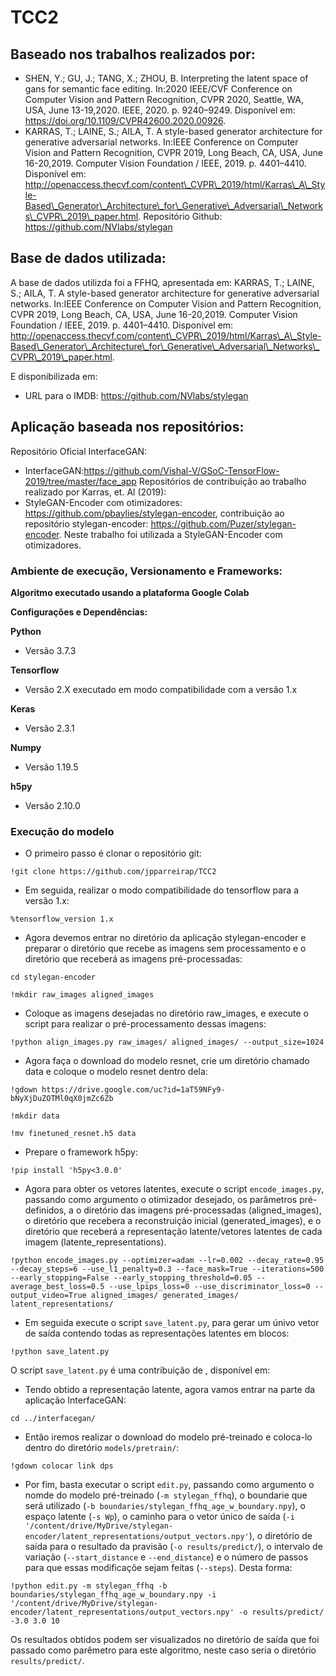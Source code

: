 # TCC2

## Baseado nos trabalhos realizados por:
- SHEN, Y.; GU, J.; TANG, X.; ZHOU, B. Interpreting the latent space of gans for semantic face editing. In:2020 IEEE/CVF Conference on Computer Vision and Pattern Recognition, CVPR 2020, Seattle, WA, USA, June 13-19,2020. IEEE, 2020. p. 9240–9249. Disponível em: <https://doi.org/10.1109/CVPR42600.2020.00926>. 
- KARRAS,  T.;  LAINE,  S.;  AILA,  T.  A  style-based  generator  architecture  for generative adversarial networks. In:IEEE Conference on Computer Vision and Pattern Recognition, CVPR 2019, Long Beach, CA, USA, June 16-20,2019. Computer Vision Foundation / IEEE, 2019. p. 4401–4410. Disponível em: <http://openaccess.thecvf.com/content\_CVPR\_2019/html/Karras\_A\_Style-Based\_Generator\_Architecture\_for\_Generative\_Adversarial\_Networks\_CVPR\_2019\_paper.html>. Repositório Github: https://github.com/NVlabs/stylegan

## Base de dados utilizada:

A base de dados utilizda foi a FFHQ, apresentada em:
KARRAS,  T.;  LAINE,  S.;  AILA,  T.  A  style-based  generator  architecture  for generative adversarial networks. In:IEEE Conference on Computer Vision and Pattern Recognition, CVPR 2019, Long Beach, CA, USA, June 16-20,2019. Computer Vision Foundation / IEEE, 2019. p. 4401–4410. Disponível em: <http://openaccess.thecvf.com/content\_CVPR\_2019/html/Karras\_A\_Style-Based\_Generator\_Architecture\_for\_Generative\_Adversarial\_Networks\_CVPR\_2019\_paper.html>.

E disponibilizada em:
- URL para o IMDB: https://github.com/NVlabs/stylegan

## Aplicação baseada nos repositórios:
Repositório Oficial InterfaceGAN:
- InterfaceGAN:https://github.com/Vishal-V/GSoC-TensorFlow-2019/tree/master/face_app
Repositórios de contribuição ao trabalho realizado por Karras, et. Al (2019):
- StyleGAN-Encoder com otimizadores: https://github.com/pbaylies/stylegan-encoder, contribuição ao repositório stylegan-encoder: https://github.com/Puzer/stylegan-encoder.
Neste trabalho foi utilizada a StyleGAN-Encoder com otimizadores.


### Ambiente de execução, Versionamento e Frameworks:
**Algoritmo executado usando a plataforma Google Colab**

**Configurações e Dependências:**

**Python**
- Versão 3.7.3

**Tensorflow**
- Versão 2.X executado em modo compatibilidade com a versão 1.x

**Keras**
- Versão 2.3.1

**Numpy**
- Versão 1.19.5

**h5py**
- Versão 2.10.0

### Execução do modelo
- O primeiro passo é clonar o repositório git:

```
!git clone https://github.com/jpparreirap/TCC2
```

- Em seguida, realizar o modo compatibilidade do tensorflow para a versão 1.x:

```
%tensorflow_version 1.x
```

- Agora devemos entrar no diretório da aplicação stylegan-encoder e preparar o diretório que recebe as imagens sem processamento e o diretório que receberá as imagens pré-processadas:

```
cd stylegan-encoder
```

```
!mkdir raw_images aligned_images
```

- Coloque as imagens desejadas no diretório raw_images, e execute o script para realizar o pré-processamento dessas imagens:

```
!python align_images.py raw_images/ aligned_images/ --output_size=1024
```

- Agora faça o download do modelo resnet, crie um diretório chamado data e coloque o modelo resnet dentro dela:

```
!gdown https://drive.google.com/uc?id=1aT59NFy9-bNyXjDuZOTMl0qX0jmZc6Zb
```

```
!mkdir data
```

```
!mv finetuned_resnet.h5 data
```

- Prepare o framework h5py:

```
!pip install 'h5py<3.0.0'
```

- Agora para obter os vetores latentes, execute o script `encode_images.py`, passando como argumento o otimizador desejado, os parâmetros pré-definidos, a o diretório das imagens pré-processadas (aligned_images), o diretório que recebera a reconstruição inicial (generated_images), e o diretório que receberá a representação latente/vetores latentes de cada imagem (latente_representations).

```
!python encode_images.py --optimizer=adam --lr=0.002 --decay_rate=0.95 --decay_steps=6 --use_l1_penalty=0.3 --face_mask=True --iterations=500 --early_stopping=False --early_stopping_threshold=0.05 --average_best_loss=0.5 --use_lpips_loss=0 --use_discriminator_loss=0 --output_video=True aligned_images/ generated_images/ latent_representations/
```

- Em seguida execute o script `save_latent.py`, para gerar um únivo vetor de saída contendo todas as representações latentes em blocos:

```
!python save_latent.py
```

O script `save_latent.py` é uma contribuição de , disponível em: 

- Tendo obtido a representação latente, agora vamos entrar na parte da aplicação InterfaceGAN:

```
cd ../interfacegan/
```

- Então iremos realizar o download do modelo pré-treinado e coloca-lo dentro do diretório `models/pretrain/`:

```
!gdown colocar link dps
```

- Por fim, basta executar o script `edit.py`, passando como argumento o nomde do modelo pré-treinado (`-m stylegan_ffhq`), o boundarie que será utilizado (`-b boundaries/stylegan_ffhq_age_w_boundary.npy`), o espaço latente (`-s Wp`), o caminho para o vetor único de saída (`-i '/content/drive/MyDrive/stylegan-encoder/latent_representations/output_vectors.npy'`), o diretório de saída para o resultado da pravisão (`-o results/predict/`), o intervalo de variação (`--start_distance` e `--end_distance`) e o número de passos para que essas modificaçõe sejam feitas (`--steps`). Desta forma:

```
!python edit.py -m stylegan_ffhq -b boundaries/stylegan_ffhq_age_w_boundary.npy -i '/content/drive/MyDrive/stylegan-encoder/latent_representations/output_vectors.npy' -o results/predict/ -3.0 3.0 10
```

Os resultados obtidos podem ser visualizados no diretório de saída que foi passado como parêmetro para este algoritmo, neste caso seria o diretório `results/predict/`.
